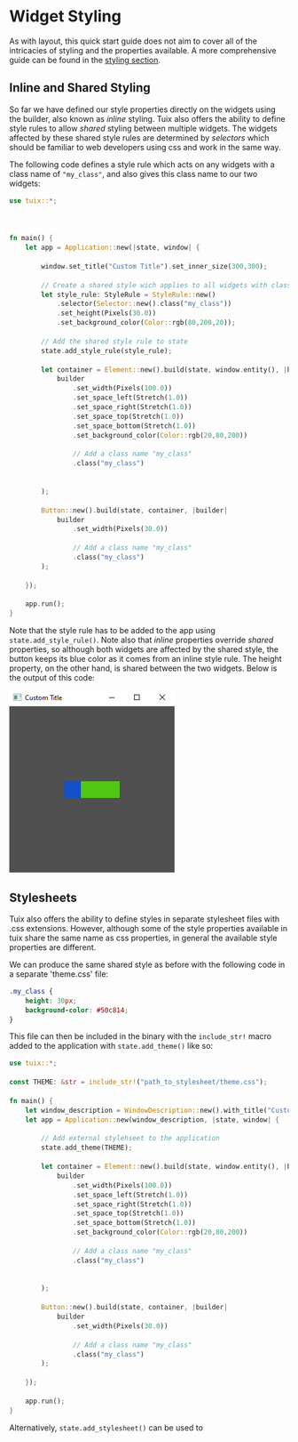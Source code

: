 # Widget Styling

As with layout, this quick start guide does not aim to cover all of the intricacies of styling and the properties available. A more comprehensive guide can be found in the [styling section]().

## Inline and Shared Styling

So far we have defined our style properties directly on the widgets using the builder, also known as *inline* styling. Tuix also offers the ability to define style rules to allow *shared* styling between multiple widgets. The widgets affected by these shared style rules are determined by *selectors* which should be familiar to web developers using css and work in the same way.

The following code defines a style rule which acts on any widgets with a class name of `"my_class"`, and also gives this class name to our two widgets:

```rs
use tuix::*;



fn main() {
    let app = Application::new(|state, window| {
        
        window.set_title("Custom Title").set_inner_size(300,300);

        // Create a shared style wich applies to all widgets with class name "my_class"
        let style_rule: StyleRule = StyleRule::new()
            .selector(Selector::new().class("my_class"))
            .set_height(Pixels(30.0))
            .set_background_color(Color::rgb(80,200,20));

        // Add the shared style rule to state
        state.add_style_rule(style_rule);

        let container = Element::new().build(state, window.entity(), |builder| 
            builder
                .set_width(Pixels(100.0))
                .set_space_left(Stretch(1.0))
                .set_space_right(Stretch(1.0))
                .set_space_top(Stretch(1.0))
                .set_space_bottom(Stretch(1.0))
                .set_background_color(Color::rgb(20,80,200))

                // Add a class name "my_class"
                .class("my_class")


        );

        Button::new().build(state, container, |builder| 
            builder
                .set_width(Pixels(30.0))

                // Add a class name "my_class"
                .class("my_class")
        );

    });

    app.run();
}
```

Note that the style rule has to be added to the app using `state.add_style_rule()`. Note also that *inline* properties override *shared* properties, so although both widgets are affected by the shared style, the button keeps its blue color as it comes from an inline style rule. The height property, on the other hand, is shared between the two widgets. Below is the output of this code:

![widget_styling_01](../images/widget_styling_01.png)

## Stylesheets

Tuix also offers the ability to define styles in separate stylesheet files with .css extensions. However, although some of the style properties available in tuix share the same name as css properties, in general the available style properties are different.

We can produce the same shared style as before with the following code in a separate 'theme.css' file:

```css
.my_class {
    height: 30px;
    background-color: #50c814;
}
```

This file can then be included in the binary with the `include_str!` macro added to the application with `state.add_theme()` like so:

```rs
use tuix::*;

const THEME: &str = include_str!("path_to_stylesheet/theme.css");

fn main() {
    let window_description = WindowDescription::new().with_title("Custom Title").set_inner_size(300,300);
    let app = Application::new(window_description, |state, window| {
        
        // Add external stylehseet to the application
        state.add_theme(THEME);

        let container = Element::new().build(state, window.entity(), |builder| 
            builder
                .set_width(Pixels(100.0))
                .set_space_left(Stretch(1.0))
                .set_space_right(Stretch(1.0))
                .set_space_top(Stretch(1.0))
                .set_space_bottom(Stretch(1.0))
                .set_background_color(Color::rgb(20,80,200))

                // Add a class name "my_class"
                .class("my_class")


        );

        Button::new().build(state, container, |builder| 
            builder
                .set_width(Pixels(30.0))

                // Add a class name "my_class"
                .class("my_class")
        );

    });

    app.run();
}
```

Alternatively, `state.add_stylesheet()` can be used to  